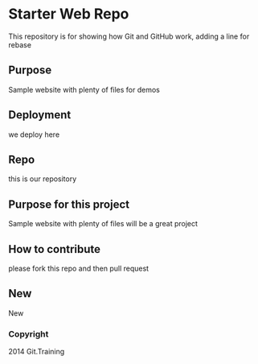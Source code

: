 # Starter Web Repo

This repository is for showing how Git and GitHub work, adding a line for rebase

## Purpose

Sample website with plenty of files for demos

## Deployment

we deploy here

## Repo

this is our repository

## Purpose for this project

Sample website with plenty of files will be a great project

## How to contribute

please fork this repo and then pull request

## New

New

### Copyright

2014 Git.Training